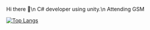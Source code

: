 Hi there 👋\n
C# developer using unity.\n
Attending GSM

 [![Top Langs](https://github-readme-stats.vercel.app/api/top-langs/?username=GBKPM)](https://github.com/GBKPM/github-readme-stats)
<!--
**GBKPM/GBKPM** is a ✨ _special_ ✨ repository because its `README.md` (this file) appears on your GitHub profile.

Here are some ideas to get you started:

- 🔭 I’m currently working on ...
- 🌱 I’m currently learning ...
- 👯 I’m looking to collaborate on ...
- 🤔 I’m looking for help with ...
- 💬 Ask me about ...
- 📫 How to reach me: ...
- 😄 Pronouns: ...
- ⚡ Fun fact: ...
-->
